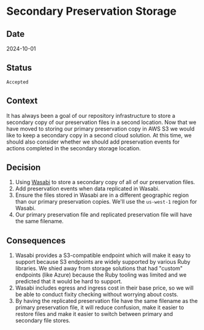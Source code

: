 # Secondary Preservation Storage

## Date
2024-10-01

## Status
`Accepted`

## Context
It has always been a goal of our repository infrastructure to store a secondary copy of our preservation files in a second location. Now that we have moved to storing our primary preservation copy in AWS S3 we would like to keep a secondary copy in a second cloud solution. At this time, we should also consider whether we should add preservation events for actions completed in the secondary storage location.

## Decision
1. Using [Wasabi](https://wasabi.com/) to store a secondary copy of all of our preservation files. 
2. Add preservation events when data replicated in Wasabi.
3. Ensure the files stored in Wasabi are in a different geographic region than our primary preservation copies. We'll use the `us-west-1` region for Wasabi.
4. Our primary preservation file and replicated preservation file will have the same filename.

## Consequences

1. Wasabi provides a S3-compatible endpoint which will make it easy to support because S3 endpoints are widely supported by various Ruby libraries. We shied away from storage solutions that had "custom" endpoints (like Azure) because the Ruby tooling was limited and we predicted that it would be hard to support.
2. Wasabi includes egress and ingress cost in their base price, so we will be able to conduct fixity checking without worrying about costs.
3. By having the replicated preservation file have the same filename as the primary preservation file, it will reduce confusion, make it easier to restore files and make it easier to switch between primary and secondary file stores.
